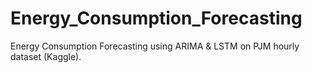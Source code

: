 # Energy_Consumption_Forecasting
Energy Consumption Forecasting using ARIMA &amp; LSTM on PJM hourly dataset (Kaggle).

